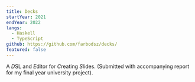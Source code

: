 ```yaml
---
title: Decks
startYear: 2021
endYear: 2022
langs:
  - Haskell
  - TypeScript
github: https://github.com/farbodsz/decks/
featured: false
---
```


A *D*SL and *E*ditor for *C*reating *S*lides. (Submitted with accompanying
report for my final year university project).
